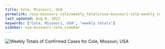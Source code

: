 ```yaml
---
title: Cole, Missouri, USA
permalink: /usa-missouri-cole/weekly_totals/usa-missouri-cole-weekly_totals.html
last_updated: Aug 8, 2021
keywords: ["Cole, Missouri, USA", "weekly totals"]
sidebar: usa-missouri-cole_sidebar
---
```


![Weekly Totals of Confirmed Cases for Cole, Missouri, USA](/covid_tracker/images/graphs/usa-missouri-cole-weekly_totals_graph.png)
